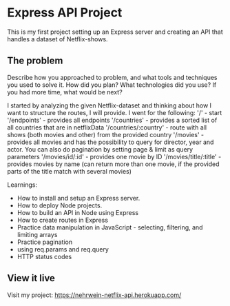 # Express API Project

This is my first project setting up an Express server and creating an API that handles a dataset of Netflix-shows.

## The problem

Describe how you approached to problem, and what tools and techniques you used to solve it. How did you plan? What technologies did you use? If you had more time, what would be next?

I started by analyzing the given Netflix-dataset and thinking about how I want to structure the routes, I will provide. I went for the following: 
'/' - start
'/endpoints' - provides all endpoints
'/countries' - provides a sorted list of all countries that are in netflixData
'/countries/:country' - route with all shows (both movies and other) from the provided country
'/movies' - provides all movies and has the possibility to query for director, year and actor. You can also do pagination by setting page & limit as query parameters
'/movies/id/:id' - provides one movie by ID
'/movies/title/:title' - provides movies by name (can return more than one movie, if the provided parts of the title match with several movies)

Learnings:
- How to install and setup an Express server.
- How to deploy Node projects.
- How to build an API in Node using Express
- How to create routes in Express
- Practice data manipulation in JavaScript - selecting, filtering, and limiting arrays
- Practice pagination
- using req.params and req.query
- HTTP status codes

## View it live

Visit my project: https://nehrwein-netflix-api.herokuapp.com/
